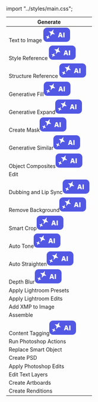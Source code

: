 import "../styles/main.css";

| Generate                                                                               |
| -------------------------------------------------------------------------------------- |
| <div className="aiImages">Text to Image ![AI images](./images/AI_icon.svg)</div>       |
| <div className="aiImages">Style Reference ![AI images](./images/AI_icon.svg)</div>     |
| <div className="aiImages">Structure Reference ![AI images](./images/AI_icon.svg)</div> |
| <div className="aiImages">Generative Fill![AI images](./images/AI_icon.svg)</div>      |
| <div className="aiImages">Generative Expand![AI images](./images/AI_icon.svg)</div>    |
| <div className="aiImages">Create Mask![AI images](./images/AI_icon.svg)</div>          |
| <div className="aiImages">Generative Similar![AI images](./images/AI_icon.svg)</div>   |
| <div className="aiImages">Object Composites![AI images](./images/AI_icon.svg)</div>    |
| Edit                                                                                   |
| <div className="aiImages">Dubbing and Lip Sync![AI images](./images/AI_icon.svg)</div> |
| <div className="aiImages">Remove Background![AI images](./images/AI_icon.svg)</div>    |
| <div className="aiImages">Smart Crop![AI images](./images/AI_icon.svg)</div>           |
| <div className="aiImages">Auto Tone![AI images](./images/AI_icon.svg)</div>            |
| <div className="aiImages">Auto Straighten![AI images](./images/AI_icon.svg)</div>      |
| <div className="aiImages">Depth Blur![AI images](./images/AI_icon.svg)</div>           |
| Apply Lightroom Presets                                                                |
| Apply Lightroom Edits                                                                  |
| Add XMP to Image                                                                       |
| Assemble                                                                               |
| <div className="aiImages">Content Tagging![AI images](./images/AI_icon.svg)</div>      |
| Run Photoshop Actions                                                                  |
| Replace Smart Object                                                                   |
| Create PSD                                                                             |
| Apply Photoshop Edits                                                                  |
| Edit Text Layers                                                                       |
| Create Artboards                                                                       |
| Create Renditions                                                                      |
